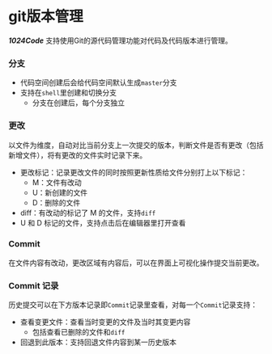 # git版本管理

_**1024Code**_ 支持使用Git的源代码管理功能对代码及代码版本进行管理。

### 分支

* 代码空间创建后会给代码空间默认生成`master`分支
* 支持在`shell`里创建和切换分支
  * 分支在创建后，每个分支独立

### 更改

以文件为维度，自动对比当前分支上一次提交的版本，判断文件是否有更改（包括新增文件），将有更改的文件实时记录下来。

* 更改标记：记录更改文件的同时按照更新性质给文件分别打上以下标记：
  - M：文件有改动
  - U：新创建的文件
  - D：删除的文件
* diff：有改动的标记了 M 的文件，支持`diff`
* U 和 D 标记的文件，支持点击后在编辑器里打开查看

### Commit

在文件内容有改动，更改区域有内容后，可以在界面上可视化操作提交当前更改。

### Commit 记录

历史提交可以在下方版本记录即`Commit`记录里查看，对每一个`Commit`记录支持：
* 查看变更文件：查看当时变更的文件及当时其变更内容
  * 包括查看已删除的文件和`diff` 
* 回退到此版本：支持回退文件内容到某一历史版本
